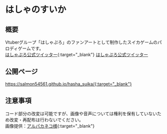 # はしゃのすいか
## 概要
Vtuberグループ「はしゃぷろ」のファンアートとして制作したスイカゲームのパロディゲームです。  
[はしゃぷろ公式ツイッター](https://twitter.com/hashagu_pro){:target="_blank"}
<a href="https://twitter.com/hashagu_pro" target="_blank">はしゃぷろ公式ツイッター</a>
## 公開ページ
https://salmon54561.github.io/hasha_suika/{:target="_blank"}
## 注意事項
コード部分の改変は可能ですが、画像や音声については権利を保有していないため改変・再配布は行わないでください。  
画像提供：[アルパカネコ様](https://twitter.com/foxtailgrass10){:target="_blank"}
